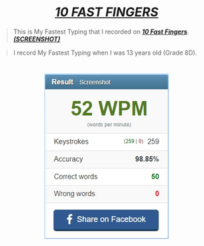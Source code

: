 # <div align="center"><a href="https://img.10fastfingers.com/speedtests/generate_screenshot_result/1_52_259_259_0_50_0"><b><i>10 FAST FINGERS</i></b></a></div>

> This is My Fastest Typing that I recorded on <a href="https://10fastfingers.com/"><b><i>10 Fast Fingers</i></b></a>. <a href="https://img.10fastfingers.com/speedtests/generate_screenshot_result/1_52_259_259_0_50_0"><b><i>(SCREENSHOT)</i></b></a> 

> I record My Fastest Typing when I was 13 years old (Grade 8D).

#
# <div align="center"><img src="10 Faster Fingers.jpg"></div>
